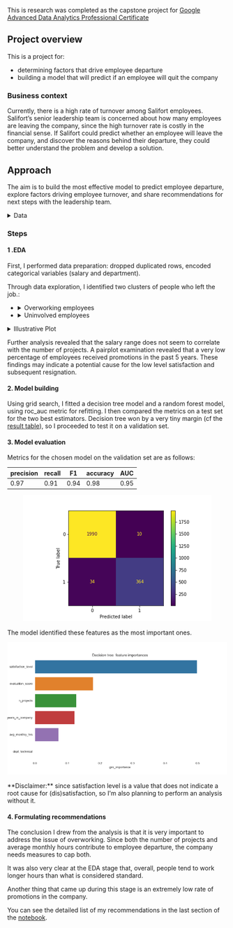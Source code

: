This is research was completed as the capstone project for [Google Advanced Data Analytics Professional Certificate](https://www.coursera.org/professional-certificates/google-advanced-data-analytics)

## Project overview

This is a project for:
* determining factors that drive employee departure
* building a model that will predict if an employee will quit the company

### Business context

Currently, there is a high rate of turnover among Salifort employees. Salifort’s senior leadership team is concerned about how many employees are leaving the company, since the high turnover rate is costly in the financial sense. If Salifort could predict whether an employee will leave the company, and discover the reasons behind their departure, they could better understand the problem and develop a solution.

## Approach

The aim is to build the most effective model to predict employee departure, explore factors driving employee turnover, and share recommendations for next steps with the leadership team. 

<details>
<summary>Data</summary>

The [dataset](HR_capstone_dataset.csv) contains 14,999 rows – each row is a different employee’s self-reported information

Variable  |Description |
-----|-----|
satisfaction_level|Employee-reported job satisfaction level [0&ndash;1]|
last_evaluation|Score of employee's last performance review [0&ndash;1]|
number_project|Number of projects employee contributes to|
average_monthly_hours|Average number of hours employee worked per month|
time_spend_company|How long the employee has been with the company (years)
Work_accident|Whether or not the employee experienced an accident while at work
left|Whether or not the employee left the company
promotion_last_5years|Whether or not the employee was promoted in the last 5 years
Department|The employee's department
salary|The employee's salary range (low / medium / high)
</details>


### Steps
#### 1 .EDA
First, I performed data preparation: dropped duplicated rows, encoded categorical variables (salary and department).

Through data exploration, I identified two clusters of people who left the job.: 
*  <details><summary>Overworking employees</summary>
    Those who worked 240–300+ hours per month (mean monthly 200), participated in many projects and had a high evaluation score (> 0.8). These employees often have a critically low satisfaction score (<0.15). </details>
* <details><summary>Uninvolved employees</summary>
   A group of employees who were engaged only in minimal number of projects (2) and had a low evaluation score (<0.6), regular working hours (<160) a low satisfaction level (<0.5).</details>

<details>
<summary>Illustrative Plot</summary>

![CM](illustrations/clusters.png)
</details>

Further analysis revealed that the salary range does not seem to correlate with the number of projects. A pairplot examination revealed that a very low percentage of employees received promotions in the past 5 years. These findings may indicate a potential cause for the low level satisfaction and subsequent resignation. 


#### 2. Model building
Using grid search, I fitted a decision tree model and a random forest model, using roc_auc metric for refitting.
I then compared the metrics on a test set for the two best estimators. Decision tree won by a very tiny margin (cf the [result table](model_res_comparison.csv)), so I proceeded to test it on a validation set.

#### 3. Model evaluation

Metrics for the chosen model on the validation set are as follows:
<div align="center">

precision |recall|F1|accuracy|AUC
-----------|-----|-----|-----|-----
0.97| 0.91      | 0.94      | 0.98      |0.95

</div>
<p align="center">
<img src=illustrations/confusion_matrix.png>
</p>
The model identified these features as the most important ones.
<p align="center">
<img src=illustrations/feature_i.png>
</p>
**Disclaimer:** since satisfaction level is a value that does not indicate a root cause for (dis)satisfaction, so I'm also planning to perform an analysis without it.

#### 4. Formulating recommendations

The conclusion I drew from the analysis is that it is very important to address the issue of overworking. Since both the number of projects and average monthly hours contribute to employee departure, the company needs measures to cap both.

It was also very clear at the EDA stage that, overall, people tend to work longer hours than what is considered standard. 

Another thing that came up during this stage is an extremely low rate of promotions in the company.

You can see the detailed list of my recommendations in the last section of the [notebook](Project.ipynb).
